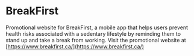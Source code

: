 # BreakFirst
Promotional website for BreakFirst, a mobile app that helps users prevent health risks associated with a sedentary lifestyle by reminding them to stand up and take a break from working. Visit the promotional website at [https://www.breakfirst.ca/](https://www.breakfirst.ca/) 

